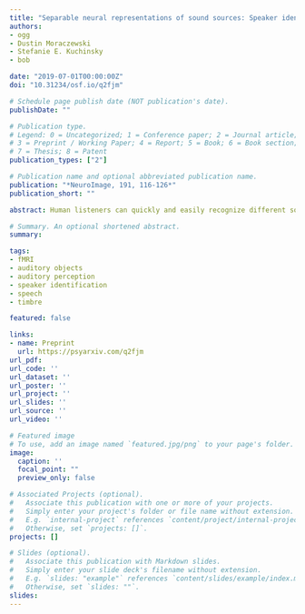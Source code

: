 ```yaml
---
title: "Separable neural representations of sound sources: Speaker identity and musical timbres"
authors:
- ogg 
- Dustin Moraczewski
- Stefanie E. Kuchinsky
- bob

date: "2019-07-01T00:00:00Z"
doi: "10.31234/osf.io/q2fjm"

# Schedule page publish date (NOT publication's date).
publishDate: ""

# Publication type.
# Legend: 0 = Uncategorized; 1 = Conference paper; 2 = Journal article;
# 3 = Preprint / Working Paper; 4 = Report; 5 = Book; 6 = Book section;
# 7 = Thesis; 8 = Patent
publication_types: ["2"]

# Publication name and optional abbreviated publication name.
publication: "*NeuroImage, 191, 116-126*"
publication_short: ""

abstract: Human listeners can quickly and easily recognize different sound sources (objects and events) in their environment. Understanding how this impressive ability is accomplished can improve signal processing and machine intelligence applications along with assistive listening technologies. However, it is not clear how the brain represents the many sounds that humans can recognize (such as speech and music) at the level of individual sources, categories and acoustic features. To examine the cortical organization of these representations, we used patterns of fMRI responses to decode 1) four individual speakers and instruments from one another (separately, within each category), 2) the superordinate category labels associated with each stimulus (speech or instrument), and 3) a set of simple synthesized sounds that could be differentiated entirely on their acoustic features. Data were collected using an interleaved silent steady state sequence to increase the temporal signal-to-noise ratio, and mitigate issues with auditory stimulus presentation in fMRI. Largely separable clusters of voxels in the temporal lobes supported the decoding of individual speakers and instruments from other stimuli in the same category. Decoding the superordinate category of each sound was more accurate and involved a larger portion of the temporal lobes. However, these clusters all overlapped with areas that could decode simple, acoustically separable stimuli. Thus, individual sound sources from different sound categories are represented in separate regions of the temporal lobes that are situated within regions implicated in more general acoustic processes. These results bridge an important gap in our understanding of cortical representations of sounds and their acoustics.

# Summary. An optional shortened abstract.
summary:

tags:
- fMRI
- auditory objects
- auditory perception
- speaker identification
- speech
- timbre  

featured: false

links:
- name: Preprint
  url: https://psyarxiv.com/q2fjm
url_pdf:
url_code: ''
url_dataset: ''
url_poster: ''
url_project: ''
url_slides: ''
url_source: ''
url_video: ''

# Featured image
# To use, add an image named `featured.jpg/png` to your page's folder. 
image:
  caption: ''
  focal_point: ""
  preview_only: false

# Associated Projects (optional).
#   Associate this publication with one or more of your projects.
#   Simply enter your project's folder or file name without extension.
#   E.g. `internal-project` references `content/project/internal-project/index.md`.
#   Otherwise, set `projects: []`.
projects: []

# Slides (optional).
#   Associate this publication with Markdown slides.
#   Simply enter your slide deck's filename without extension.
#   E.g. `slides: "example"` references `content/slides/example/index.md`.
#   Otherwise, set `slides: ""`.
slides:
---
```



